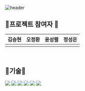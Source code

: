 ![header](https://capsule-render.vercel.app/api?type=waving&color=gradient&height=300&section=header&text=Home%20Ground&fontSize=90)
<h2>🌹프로젝트 참여자 🌹</h2>
<table>
  <thead>
    <tr>
      <th align="center">김승현</th>
      <th align="center">오정환</th>
      <th align="center">윤성렬</th>
      <th align="center">정성은</th>
     </tr>
  </thead>
  <tbody>
    <tr>
      <td align="center"><a href="https://github.com/rlatmdgus"><img src="https://github.com/rlatmdgus.png" alt="" style="max-width: 100%;"></a></td>
      <td align="center"><a href="https://github.com/johnisprograming"><img src="https://github.com/johnisprograming.png" alt="" style="max-width: 100%;"></a></td>
      <td align="center"><a href="https://github.com/YunSungR"><img src="https://github.com/YunSungR.png" alt="" style="max-width: 100%;"></a></td>
      <td align="center"><a href="https://github.com/Jung-sung-eun"><img src="https://github.com/Jung-sung-eun.png" alt="" style="max-width: 100%;"></a></td>
    </tr>
  </tbody>
</table>
<br>
<h2>💫기술💫</h2>

<img src="https://img.shields.io/badge/javascript-F7DF1E?style=for-the-badge&logo=javascript&logoColor=black">
<img src="https://img.shields.io/badge/JAVA-007396?style=for-the-badge&logo=java&logoColor=black">
<img src="https://img.shields.io/badge/Spring-6DB33F?style=for-the-badge&logo=Spring&logoColor=black">
<img src="https://img.shields.io/badge/mysql-4479A1?style=for-the-badge&logo=mysql&logoColor=white">
<img src="https://img.shields.io/badge/css-1572B6?style=for-the-badge&logo=css3&logoColor=white">
<img src="https://img.shields.io/badge/bootstrap-7952B3?style=for-the-badge&logo=bootstrap&logoColor=white">
